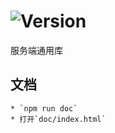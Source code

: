 # ![Version](https://img.shields.io/badge/version-12.119.34-green.svg)

服务端通用库

## 文档
    * `npm run doc`
    * 打开`doc/index.html`